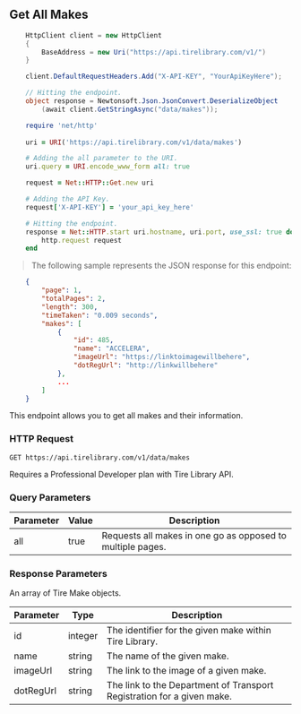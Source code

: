 ## Get All Makes

```csharp
    HttpClient client = new HttpClient
    {
        BaseAddress = new Uri("https://api.tirelibrary.com/v1/")
    }

    client.DefaultRequestHeaders.Add("X-API-KEY", "YourApiKeyHere");

    // Hitting the endpoint.
    object response = Newtonsoft.Json.JsonConvert.DeserializeObject
        (await client.GetStringAsync("data/makes"));
```

```ruby
    require 'net/http'
    
    uri = URI('https://api.tirelibrary.com/v1/data/makes')

    # Adding the all parameter to the URI.
    uri.query = URI.encode_www_form all: true

    request = Net::HTTP::Get.new uri

    # Adding the API Key.
    request['X-API-KEY'] = 'your_api_key_here'

    # Hitting the endpoint.
    response = Net::HTTP.start uri.hostname, uri.port, use_ssl: true do |http|
        http.request request
    end
```

> The following sample represents the JSON response for this endpoint:

```json
    {
        "page": 1,
        "totalPages": 2,
        "length": 300,
        "timeTaken": "0.009 seconds",
        "makes": [
            {
                "id": 485,
                "name": "ACCELERA",
                "imageUrl": "https://linktoimagewillbehere",
                "dotRegUrl": "http://linkwillbehere"
            },
            ...
        ]
    }
```

This endpoint allows you to get all makes and their information.

### HTTP Request

`GET
https://api.tirelibrary.com/v1/data/makes`

<aside class="notice">
Requires a Professional Developer plan with Tire Library API.
</aside>

### Query Parameters

Parameter | Value | Description
--------- | ----- | -----------
all | true | Requests all makes in one go as opposed to multiple pages.

### Response Parameters

An array of Tire Make objects.

Parameter | Type | Description
--------- | ---- | -----------
id | integer | The identifier for the given make within Tire Library.
name | string | The name of the given make.
imageUrl | string | The link to the image of a given make.
dotRegUrl | string | The link to the Department of Transport Registration for a given make.
